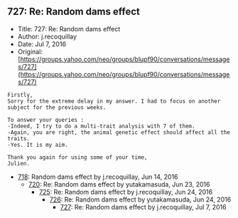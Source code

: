 ## 727: Re: Random dams effect

- Title: 727: Re: Random dams effect
- Author: j.recoquillay
- Date: Jul 7, 2016
- Original: [https://groups.yahoo.com/neo/groups/blupf90/conversations/messages/727](https://groups.yahoo.com/neo/groups/blupf90/conversations/messages/727)

```
Firstly,
Sorry for the extreme delay in my answer. I had to focus on another subject for the previous weeks.

To answer your queries :
-Indeed, I try to do a multi-trait analysis with 7 of them.
-Again, you are right, the animal genetic effect should affect all the traits.
-Yes. It is my aim.

Thank you again for using some of your time,
Julien.
```

- [718](0718.md): Random dams effect by j.recoquillay, Jun 14, 2016
    - [720](0720.md): Re: Random dams effect by yutakamasuda, Jun 23, 2016
        - [725](0725.md): Re: Random dams effect by j.recoquillay, Jun 24, 2016
            - [726](0726.md): Re: Random dams effect by yutakamasuda, Jun 24, 2016
                - [727](0727.md): Re: Random dams effect by j.recoquillay, Jul 7, 2016
